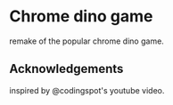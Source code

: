 
# Chrome dino game

remake of the popular chrome dino game.

## Acknowledgements

 inspired by @codingspot's youtube video.


